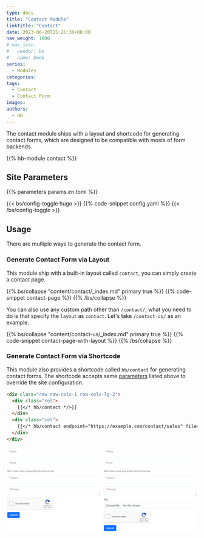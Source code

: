 ```yaml
---
type: docs
title: "Contact Module"
linkTitle: "Contact"
date: 2023-06-20T15:26:36+08:00
nav_weight: 1000
# nav_icon:
#   vendor: bs
#   name: book
series:
  - Modules
categories:
tags:
  - Contact
  - Contact Form
images:
authors:
  - HB
---
```


The contact module ships with a layout and shortcode for generating contact forms, which are designed to be compatible with mosts of form backends.

<!--more-->

{{% hb-module contact %}}

## Site Parameters

{{% parameters params.en.toml %}}

{{< bs/config-toggle hugo >}}
{{% code-snippet config.yaml %}}
{{< /bs/config-toggle >}}

## Usage

There are multiple ways to generate the contact form.

### Generate Contact Form via Layout

This module ship with a built-in layout called `contact`, you can simply create a contact page.

{{% bs/collapse "content/contact/_index.md" primary true %}}
{{% code-snippet contact-page %}}
{{% /bs/collapse %}}

You can also use any custom path other than `/contact/`, what you need to do is that specify the `layout` as `contact`. Let's take `/contact-us/` as an example.

{{% bs/collapse "content/contact-us/_index.md" primary true %}}
{{% code-snippet contact-page-with-layout %}}
{{% /bs/collapse %}}

### Generate Contact Form via Shortcode

This module also provides a shortcode called `hb/contact` for generating contact forms. The shortcode accepts same [parameters](#site-parameters) listed above to override the site configuration.

```markdown
<div class="row row-cols-1 row-cols-lg-2">
  <div class="col">
    {{</* hb/contact */>}}
  </div>
  <div class="col">
    {{</* hb/contact endpoint="https://example.com/contact/sales" file=true */>}}
  </div>
</div>
```

![Contact shortcode example](shortcode-example.png)
